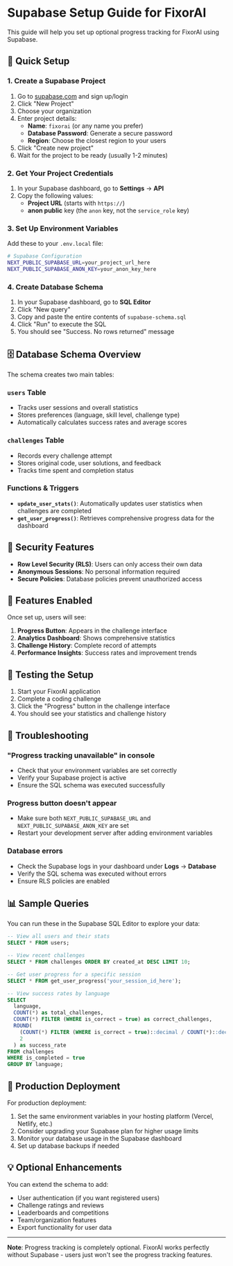 # Supabase Setup Guide for FixorAI

This guide will help you set up optional progress tracking for FixorAI using Supabase.

## 🚀 Quick Setup

### 1. Create a Supabase Project

1. Go to [supabase.com](https://supabase.com) and sign up/login
2. Click "New Project"
3. Choose your organization
4. Enter project details:
   - **Name**: `fixorai` (or any name you prefer)
   - **Database Password**: Generate a secure password
   - **Region**: Choose the closest region to your users
5. Click "Create new project"
6. Wait for the project to be ready (usually 1-2 minutes)

### 2. Get Your Project Credentials

1. In your Supabase dashboard, go to **Settings** → **API**
2. Copy the following values:
   - **Project URL** (starts with `https://`)
   - **anon public** key (the `anon` key, not the `service_role` key)

### 3. Set Up Environment Variables

Add these to your `.env.local` file:

```bash
# Supabase Configuration
NEXT_PUBLIC_SUPABASE_URL=your_project_url_here
NEXT_PUBLIC_SUPABASE_ANON_KEY=your_anon_key_here
```

### 4. Create Database Schema

1. In your Supabase dashboard, go to **SQL Editor**
2. Click "New query"
3. Copy and paste the entire contents of `supabase-schema.sql`
4. Click "Run" to execute the SQL
5. You should see "Success. No rows returned" message

## 🗄️ Database Schema Overview

The schema creates two main tables:

### `users` Table
- Tracks user sessions and overall statistics
- Stores preferences (language, skill level, challenge type)
- Automatically calculates success rates and average scores

### `challenges` Table
- Records every challenge attempt
- Stores original code, user solutions, and feedback
- Tracks time spent and completion status

### Functions & Triggers
- **`update_user_stats()`**: Automatically updates user statistics when challenges are completed
- **`get_user_progress()`**: Retrieves comprehensive progress data for the dashboard

## 🔐 Security Features

- **Row Level Security (RLS)**: Users can only access their own data
- **Anonymous Sessions**: No personal information required
- **Secure Policies**: Database policies prevent unauthorized access

## 🎯 Features Enabled

Once set up, users will see:

1. **Progress Button**: Appears in the challenge interface
2. **Analytics Dashboard**: Shows comprehensive statistics
3. **Challenge History**: Complete record of attempts
4. **Performance Insights**: Success rates and improvement trends

## 🧪 Testing the Setup

1. Start your FixorAI application
2. Complete a coding challenge
3. Click the "Progress" button in the challenge interface
4. You should see your statistics and challenge history

## 🔧 Troubleshooting

### "Progress tracking unavailable" in console
- Check that your environment variables are set correctly
- Verify your Supabase project is active
- Ensure the SQL schema was executed successfully

### Progress button doesn't appear
- Make sure both `NEXT_PUBLIC_SUPABASE_URL` and `NEXT_PUBLIC_SUPABASE_ANON_KEY` are set
- Restart your development server after adding environment variables

### Database errors
- Check the Supabase logs in your dashboard under **Logs** → **Database**
- Verify the SQL schema was executed without errors
- Ensure RLS policies are enabled

## 📊 Sample Queries

You can run these in the Supabase SQL Editor to explore your data:

```sql
-- View all users and their stats
SELECT * FROM users;

-- View recent challenges
SELECT * FROM challenges ORDER BY created_at DESC LIMIT 10;

-- Get user progress for a specific session
SELECT * FROM get_user_progress('your_session_id_here');

-- View success rates by language
SELECT 
  language,
  COUNT(*) as total_challenges,
  COUNT(*) FILTER (WHERE is_correct = true) as correct_challenges,
  ROUND(
    (COUNT(*) FILTER (WHERE is_correct = true)::decimal / COUNT(*)::decimal) * 100, 
    2
  ) as success_rate
FROM challenges 
WHERE is_completed = true 
GROUP BY language;
```

## 🚀 Production Deployment

For production deployment:

1. Set the same environment variables in your hosting platform (Vercel, Netlify, etc.)
2. Consider upgrading your Supabase plan for higher usage limits
3. Monitor your database usage in the Supabase dashboard
4. Set up database backups if needed

## 💡 Optional Enhancements

You can extend the schema to add:
- User authentication (if you want registered users)
- Challenge ratings and reviews
- Leaderboards and competitions
- Team/organization features
- Export functionality for user data

---

**Note**: Progress tracking is completely optional. FixorAI works perfectly without Supabase - users just won't see the progress tracking features.